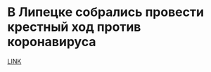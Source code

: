 # В Липецке собрались провести крестный ход против коронавируса



[LINK](https://varlamov.ru/3823166.html)